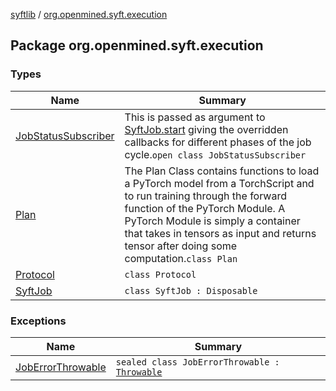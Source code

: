 [syftlib](../index.md) / [org.openmined.syft.execution](./index.md)

## Package org.openmined.syft.execution

### Types

| Name | Summary |
|---|---|
| [JobStatusSubscriber](-job-status-subscriber/index.md) | This is passed as argument to [SyftJob.start](-syft-job/start.md) giving the overridden callbacks for different phases of the job cycle.`open class JobStatusSubscriber` |
| [Plan](-plan/index.md) | The Plan Class contains functions to load a PyTorch model from a TorchScript and to run training through the forward function of the PyTorch Module. A PyTorch Module is simply a container that takes in tensors as input and returns tensor after doing some computation.`class Plan` |
| [Protocol](-protocol/index.md) | `class Protocol` |
| [SyftJob](-syft-job/index.md) | `class SyftJob : Disposable` |

### Exceptions

| Name | Summary |
|---|---|
| [JobErrorThrowable](-job-error-throwable/index.md) | `sealed class JobErrorThrowable : `[`Throwable`](https://kotlinlang.org/api/latest/jvm/stdlib/kotlin/-throwable/index.html) |
